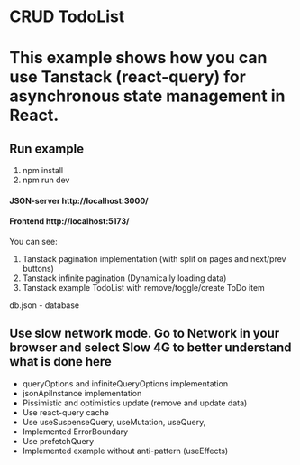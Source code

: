 # CRUD TodoList

# This example shows how you can use Tanstack (react-query) for asynchronous state management in React.

## Run example

1. npm install
2. npm run dev

#### JSON-server http://localhost:3000/

#### Frontend http://localhost:5173/

You can see:

1. Tanstack pagination implementation (with split on pages and next/prev buttons)
2. Tanstack infinite pagination (Dynamically loading data)
3. Tanstack example TodoList with remove/toggle/create ToDo item

db.json - database

## Use slow network mode. Go to Network in your browser and select Slow 4G to better understand what is done here

- queryOptions and infiniteQueryOptions implementation
- jsonApiInstance implementation
- Pissimistic and optimistics update (remove and update data)
- Use react-query cache
- Use useSuspenseQuery, useMutation, useQuery,
- Implemented ErrorBoundary
- Use prefetchQuery
- Implemented example without anti-pattern (useEffects)
